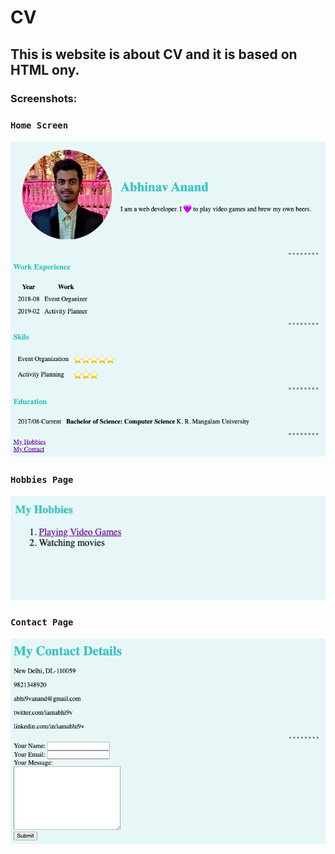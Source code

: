 # CV
## This is website is about CV and it is based on HTML ony.

### Screenshots:

### ``` Home Screen ```

<div align="center">
  <img src="screenshots/HomePage.png">
  </div>

### ``` Hobbies Page ```

<div align="center">
  <img src="screenshots/Hobbies.png">
  </div>
  
### ``` Contact Page ```

<div align="center">
  <img src="screenshots/Contact.png">
  </div>
